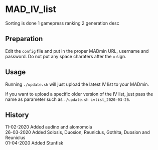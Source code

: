 # MAD_IV_list

Sorting is done
1 gamepress ranking
2 generation desc

## Preparation

Edit the `config` file and put in the proper MADmin URL, username and password. Do not put any space charaters after the `=` sign.

## Usage

Running `./update.sh` will just upload the latest IV list to your MADmin.

If you want to upload a specific older version of the IV list, just pass the name as parameter such as `./update.sh ivlist_2020-03-26`.

## History

11-02-2020 Added audino and alomomola  
26-03-2020 Added Solosis, Duosion, Reuniclus, Gothita, Duosion and Reuniclus  
01-04-2020 Added Stunfisk  
